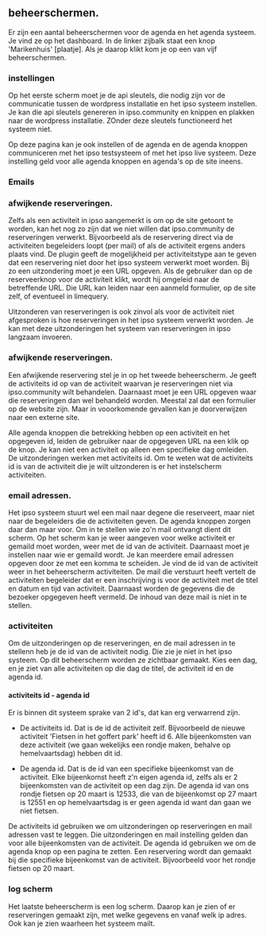 ## beheerschermen.
Er zijn een aantal beheerschermen voor de agenda en het agenda systeem. Je vind ze op het dashboard. In de linker
zijbalk staat een knop 'Marikenhuis' [plaatje]. Als je daarop klikt kom je op een van vijf beheerschermen.

### instellingen 
Op het eerste scherm moet je de api sleutels, die nodig zijn vor de communicatie tussen de wordpress installatie en het
ipso systeem instellen. Je kan die api sleutels genereren in ipso.community en knippen en plakken naar de wordpress 
installatie. ZOnder deze sleutels functioneerd het systeem niet.

Op deze pagina kan je ook instellen of de agenda en de agenda knoppen communiceren met het ipso testsysteem of met het
ipso live systeem. Deze instelling geld voor alle agenda knoppen en agenda's op de site ineens.

### Emails

### afwijkende reserveringen.
Zelfs als een activiteit in ipso aangemerkt is om op de site getoont te worden, kan het nog zo zijn dat we niet willen
dat ipso.community de reserveringen verwerkt. Bijvoorbeeld als de reservering direct via de activiteiten begeleiders loopt (per mail) of als
de activiteit ergens anders plaats vind. De plugin geeft de mogelijkheid per activiteitstype aan te geven dat een reservering niet door 
het ipso systeem verwerkt moet worden. Bij zo een uitzondering moet je een URL opgeven. Als de gebruiker dan op de
reserveerknop voor de activiteit klikt, wordt hij omgeleid naar de betreffende URL. Die URL kan leiden naar een aanmeld
formulier, op de site zelf, of eventueel in limequery.

Uitzonderen van reserveringen is ook zinvol als voor de activiteit niet afgesproken is hoe reserveringen in het ipso systeem verwerkt worden. 
Je kan met deze uitzonderingen het systeem van reserveringen in ipso langzaam invoeren.


### afwijkende reserveringen.
Een afwijkende reservering stel je in op het tweede beheerscherm. Je geeft de activiteits id op van de activiteit
waarvan je reserveringen niet via ipso.community wilt behandelen. Daarnaast moet je een URL opgeven waar die reserveringen
dan wel behandeld worden. Meestal zal dat een formulier op de website zijn. Maar in vooorkomende gevallen kan je doorverwijzen naar een
externe site.

Alle agenda knoppen die betrekking hebben op een activiteit en het opgegeven id, leiden de gebruiker naar de opgegeven
URL na een klik op de knop. Je kan niet een activiteit op alleen een specifieke dag omleiden. De uitzonderingen werken
met activiteits id. Om te weten wat de activiteits id is van de activiteit die je wilt uitzonderen is er het
instelscherm activiteiten.

### email adressen.
Het ipso systeem stuurt wel een mail naar degene die reserveert, maar niet naar de begeleiders die de activiteiten
geven. De agenda knoppen zorgen daar dan maar voor. Om in te stellen wie zo'n mail ontvangt dient dit scherm.
Op het scherm kan je weer aangeven voor welke activiteit er gemaild moet worden, weer met de id van de activiteit. Daarnaast
moet je instellen naar wie er gemaild wordt. Je kan meerdere email adressen opgeven door ze met een komma te scheiden.
Je vind de id van de activiteit weer in het beheerscherm activiteiten.
De mail die verstuurt heeft vertelt de activiteiten begeleider dat er een inschrijving is voor de activiteit met de titel
en datum en tijd van activiteit. Daarnaast worden de gegevens die de bezoeker opgegeven heeft vermeld. De inhoud van
deze mail is niet in te stellen.

### activiteiten
Om de uitzonderingen op de reserveringen, en de mail adressen in te stellenn heb je de id van de activiteit nodig. Die
zie je niet in het ipso systeem. Op dit beheerscherm worden ze zichtbaar gemaakt. Kies een dag, en je ziet van alle
activiteiten op die dag de titel, de activiteit id en de agenda id. 

#### activiteits id - agenda id
Er is binnen dit systeem sprake van 2 id's, dat kan erg verwarrend zijn.

- De activiteits id. Dat is de id de activiteit zelf. Bijvoorbeeld de nieuwe activiteit 'Fietsen in het goffert park'
  heeft id 6. Alle bijeenkomsten van deze activiteit (we gaan wekelijks een rondje maken, behalve op hemelvaartsdag) hebben dit id.

- De agenda id. Dat is de id van een specifieke bijeenkomst van de activiteit. Elke bijeenkomst heeft z'n eigen agenda
  id, zelfs als er 2 bijeenkomsten van de activiteit op een dag zijn. De agenda id van ons rondje fietsen op 20 maart is
  12533, die van de bijeenkomst op 27 maart is 12551 en op hemelvaartsdag is er geen agenda id want dan gaan we niet
  fietsen.

De activiteits id gebruiken we om uitzonderingen op reserveringen en mail adressen vast te leggen. Die uitzonderingen en
mail instelling gelden dan voor alle bijeenkomsten van de activiteit.
De agenda id gebruiken we om de agenda knop op een pagina te zetten. Een reservering wordt dan gemaakt bij die
specifieke bijeenkomst van de activiteit. Bijvoorbeeld voor het rondje fietsen op 20 maart.

### log scherm
Het laatste beheerscherm is een log scherm. Daarop kan je zien of er reserveringen gemaakt zijn, met welke gegevens en
vanaf welk ip adres. Ook kan je zien waarheen het systeem mailt.

